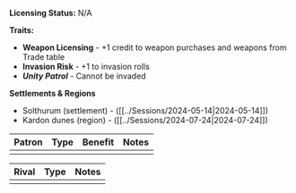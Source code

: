 **Licensing Status:** N/A

**Traits:**
* **Weapon Licensing** - +1 credit to weapon purchases and weapons from Trade table 
* **Invasion Risk** - +1 to invasion rolls 
* ***Unity Patrol*** - Cannot be invaded

**Settlements & Regions**
* Solthurum (settlement) - ([[../Sessions/2024-05-14|2024-05-14]])
* Kardon dunes (region) - ([[../Sessions/2024-07-24|2024-07-24]])

| Patron | Type | Benefit | Notes |
| ------ | ---- | ------- | ----- |
|        |      |         |       |

| Rival | Type | Notes |
| ----- | ---- | ----- |
|       |      |       |

